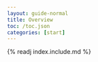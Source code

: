 ```yaml
---
layout: guide-normal
title: Overview
toc: /toc.json
categories: [start]
---
```


{% readj index.include.md %}
